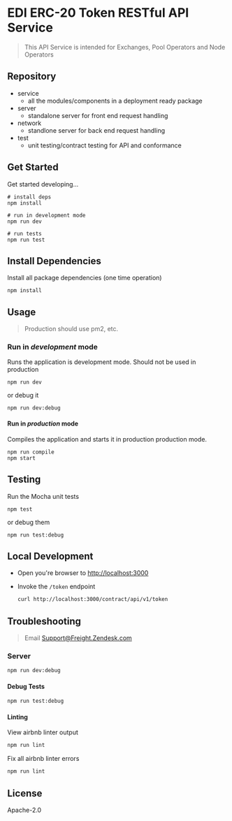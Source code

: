 # EDI ERC-20 Token RESTful API Service

> This API Service is intended for Exchanges, Pool Operators and Node Operators

## Repository

- service
  * all the modules/components in a deployment ready package
- server
  * standalone server for front end request handling
- network
  * standlone server for back end request handling
- test
  * unit testing/contract testing for API and conformance


## Get Started

Get started developing...

```shell
# install deps
npm install

# run in development mode
npm run dev

# run tests
npm run test
```

## Install Dependencies

Install all package dependencies (one time operation)

```shell
npm install
```

## Usage

> Production should use pm2, etc.

### Run in _development_ mode

Runs the application is development mode. Should not be used in production

```shell
npm run dev
```

or debug it

```shell
npm run dev:debug
```

#### Run in _production_ mode

Compiles the application and starts it in production production mode.

```shell
npm run compile
npm start
```

## Testing

Run the Mocha unit tests

```shell
npm test
```

or debug them

```shell
npm run test:debug
```

## Local Development

- Open you're browser to [http://localhost:3000](http://localhost:3000)
- Invoke the `/token` endpoint

  ```bash
  curl http://localhost:3000/contract/api/v1/token
  ```

## Troubleshooting

> Email Support@Freight.Zendesk.com

### Server

```bash
npm run dev:debug
```

#### Debug Tests

```bash
npm run test:debug
```

#### Linting

View airbnb linter output

```bash
npm run lint
```

Fix all airbnb linter errors

```bash
npm run lint
```

## License

Apache-2.0
